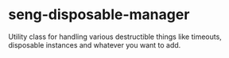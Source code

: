 # seng-disposable-manager
Utility class for handling various destructible things like timeouts, disposable instances and whatever you want to add.
